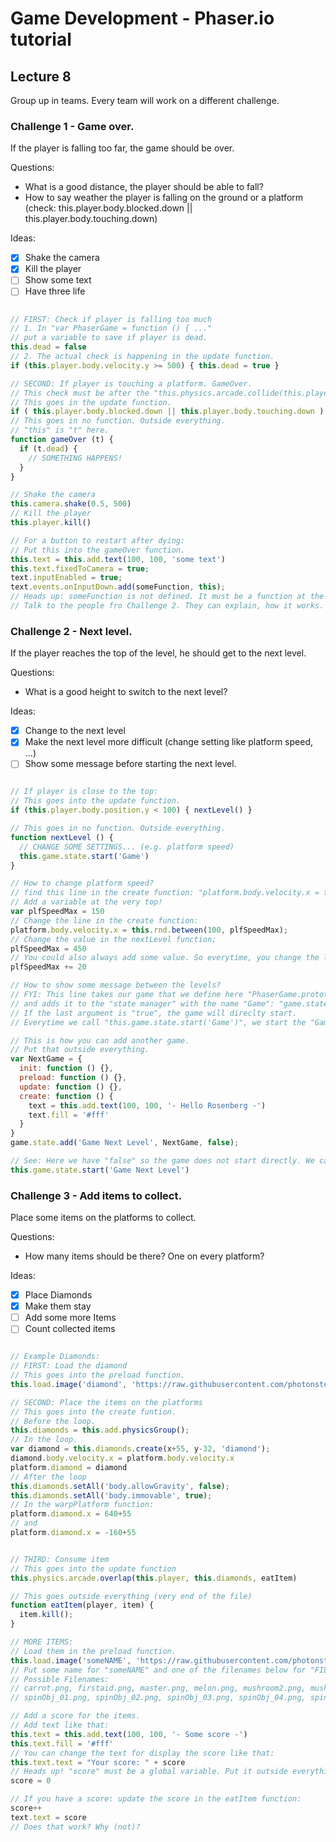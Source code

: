 # Game Development - Phaser.io tutorial

## Lecture 8

Group up in teams. Every team will work on a different challenge.

### Challenge 1 - Game over.

If the player is falling too far, the game should be over.

Questions:
- What is a good distance, the player should be able to fall?
- How to say weather the player is falling on the ground or a platform (check: this.player.body.blocked.down || this.player.body.touching.down)

Ideas:
- [x] Shake the camera
- [x] Kill the player
- [ ] Show some text
- [ ] Have three life

```javascript

// FIRST: Check if player is falling too much
// 1. In "var PhaserGame = function () { ..."
// put a variable to save if player is dead.
this.dead = false
// 2. The actual check is happening in the update function.
if (this.player.body.velocity.y >= 500) { this.dead = true }

// SECOND: If player is touching a platform. GameOver.
// This check must be after the "this.physics.arcade.collide(this.player, this.platforms)". Otherwise it will not work on platforms.
// This goes in the update function.
if ( this.player.body.blocked.down || this.player.body.touching.down ) { gameOver(this) }
// This goes in no function. Outside everything.
// "this" is "t" here.
function gameOver (t) {
  if (t.dead) {
    // SOMETHING HAPPENS! 
  }
}

// Shake the camera
this.camera.shake(0.5, 500)
// Kill the player
this.player.kill()

// For a button to restart after dying:
// Put this into the gameOver function.
this.text = this.add.text(100, 100, 'some text')
this.text.fixedToCamera = true;
text.inputEnabled = true;
text.events.onInputDown.add(someFunction, this);
// Heads up: someFunction is not defined. It must be a function at the very end of the code.
// Talk to the people fro Challenge 2. They can explain, how it works.


```

### Challenge 2 - Next level.

If the player reaches the top of the level, he should get to the next level.

Questions:
- What is a good height to switch to the next level?

Ideas:
- [x] Change to the next level
- [x] Make the next level more difficult (change setting like platform speed, ...)
- [ ] Show some message before starting the next level.

```javascript

// If player is close to the top:
// This goes into the update function.
if (this.player.body.position.y < 100) { nextLevel() }

// This goes in no function. Outside everything.
function nextLevel () {
  // CHANGE SOME SETTINGS... (e.g. platform speed)
  this.game.state.start('Game')
}

// How to change platform speed?
// find this line in the create function: "platform.body.velocity.x = this.rnd.between(100, 150);"
// Add a variable at the very top!
var plfSpeedMax = 150
// Change the line in the create function:
platform.body.velocity.x = this.rnd.between(100, plfSpeedMax);
// Change the value in the nextLevel function;
plfSpeedMax = 450
// You could also always add some value. So everytime, you change the level, it gets more:
plfSpeedMax += 20

// How to show some message between the levels?
// FYI: This line takes our game that we define here "PhaserGame.prototype = {..."
// and adds it to the "state manager" with the name "Game": "game.state.add('Game', PhaserGame, true);"
// If the last argument is "true", the game will direclty start.
// Everytime we call "this.game.state.start('Game')", we start the "Game" again.

// This is how you can add another game.
// Put that outside everything.
var NextGame = {
  init: function () {},
  preload: function () {},
  update: function () {},
  create: function () {
    text = this.add.text(100, 100, '- Hello Rosenberg -')
    text.fill = '#fff'
  }
}
game.state.add('Game Next Level', NextGame, false);

// See: Here we have "false" so the game does not start directly. We can start it, using:
this.game.state.start('Game Next Level')

```

### Challenge 3 - Add items to collect.

Place some items on the platforms to collect.

Questions:
- How many items should be there? One on every platform?

Ideas:
- [x] Place Diamonds
- [x] Make them stay
- [ ] Add some more Items
- [ ] Count collected items

```javascript

// Example Diamonds:
// FIRST: Load the diamond
// This goes into the preload function.
this.load.image('diamond', 'https://raw.githubusercontent.com/photonstorm/phaser-examples/master/examples/assets/sprites/diamond.png');

// SECOND: Place the items on the platforms
// This goes into the create funtion.
// Before the loop.
this.diamonds = this.add.physicsGroup();
// In the loop.
var diamond = this.diamonds.create(x+55, y-32, 'diamond');
diamond.body.velocity.x = platform.body.velocity.x
platform.diamond = diamond
// After the loop
this.diamonds.setAll('body.allowGravity', false);
this.diamonds.setAll('body.immovable', true);
// In the warpPlatform function:
platform.diamond.x = 640+55
// and
platform.diamond.x = -160+55


// THIRD: Consume item
// This goes into the update function
this.physics.arcade.overlap(this.player, this.diamonds, eatItem)

// This goes outside everything (very end of the file)
function eatItem(player, item) {
  item.kill();
}

// MORE ITEMS:
// Load them in the preload function.
this.load.image('someNAME', 'https://raw.githubusercontent.com/photonstorm/phaser-examples/master/examples/assets/sprites/FILENAME');
// Put some name for "someNAME" and one of the filenames below for "FILENAME".
// Possible Filenames:
// carrot.png, firstaid.png, master.png, melon.png, mushroom2.png, mushroom.png, pangball.png, pineapple.png
// spinObj_01.png, spinObj_02.png, spinObj_03.png, spinObj_04.png, spinObj_05.png, spinObj_06.png, spinObj_07.png, spinObj_08.png

// Add a score for the items.
// Add text like that:
this.text = this.add.text(100, 100, '- Some score -')
this.text.fill = '#fff'
// You can change the text for display the score like that:
this.text.text = "Your score: " + score
// Heads up! "score" must be a global variable. Put it outside everything.
score = 0

// If you have a score: update the score in the eatItem function:
score++
text.text = score
// Does that work? Why (not)?

```
